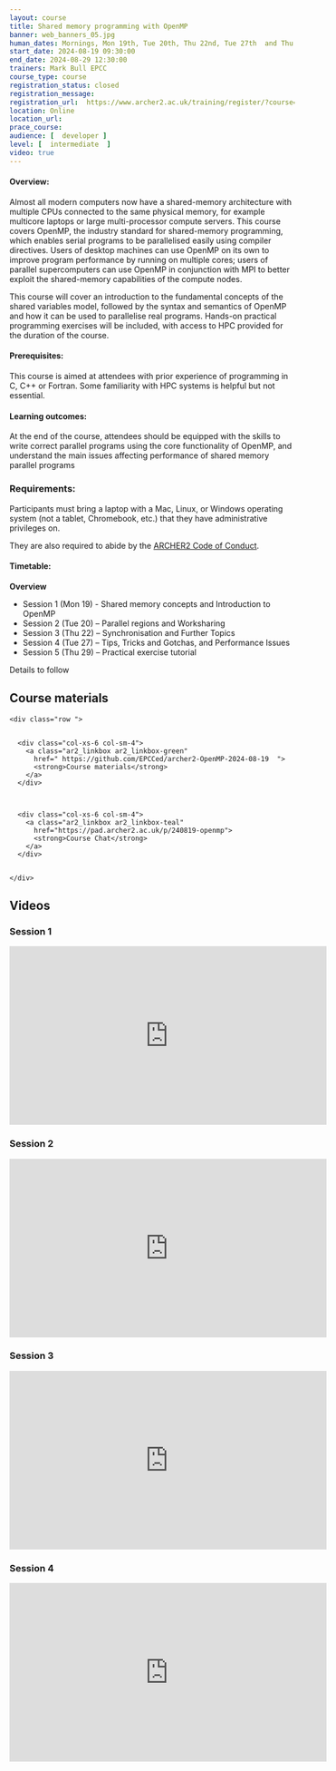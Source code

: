 ```yaml
---
layout: course
title: Shared memory programming with OpenMP
banner: web_banners_05.jpg 
human_dates: Mornings, Mon 19th, Tue 20th, Thu 22nd, Tue 27th  and Thu 29th August 2024  9.30 - 12:30
start_date: 2024-08-19 09:30:00
end_date: 2024-08-29 12:30:00
trainers: Mark Bull EPCC
course_type: course
registration_status: closed
registration_message: 
registration_url:  https://www.archer2.ac.uk/training/register/?course=240819-openmp
location: Online
location_url: 
prace_course: 
audience: [  developer ]
level: [  intermediate  ]
video: true
---
```




#### Overview:

Almost all modern computers now have a shared-memory architecture with multiple CPUs connected to the same physical memory, for example multicore laptops or large multi-processor compute servers. This course covers OpenMP, the industry standard for shared-memory programming, which enables serial programs to be parallelised easily using compiler directives. Users of desktop machines can use OpenMP on its own to improve program performance by running on multiple cores; users of parallel supercomputers can use OpenMP in conjunction with MPI to better exploit the shared-memory capabilities of the compute nodes.

This course will cover an introduction to the fundamental concepts of the shared variables model, followed by the syntax and semantics of OpenMP and how it can be used to parallelise real programs. Hands-on practical programming exercises will be included, with access to HPC provided for the duration of the course.

#### Prerequisites:

This course is aimed at attendees with prior experience of programming in C, C++ or Fortran. Some familiarity with HPC systems is helpful but not essential.

#### Learning outcomes:

At the end of the course, attendees should be equipped with the skills to write correct parallel programs using the core functionality of OpenMP, and understand the main issues affecting performance of shared memory parallel programs

### Requirements:

Participants must bring a laptop with a Mac, Linux, or Windows operating system (not a tablet, Chromebook, etc.) that they have administrative privileges on.

They are also required to abide by the [ARCHER2  Code of Conduct](../../../about/policies/code-of-conduct.html). 


#### Timetable:

**Overview**

- Session 1 (Mon 19) - Shared memory concepts and Introduction to OpenMP
- Session 2 (Tue 20) – Parallel regions and Worksharing
- Session 3 (Thu 22) – Synchronisation and Further Topics 
- Session 4 (Tue 27) – Tips, Tricks and Gotchas, and Performance Issues
- Session 5 (Thu 29) – Practical exercise tutorial 

Details to follow


<section id="service">



<h2><a name="materials">Course materials</a></h2>



    <div class="row ">	

		
      <div class="col-xs-6 col-sm-4">
        <a class="ar2_linkbox ar2_linkbox-green" 
          href=" https://github.com/EPCCed/archer2-OpenMP-2024-08-19  ">
          <strong>Course materials</strong>         
        </a>
      </div>


 
      <div class="col-xs-6 col-sm-4">
        <a class="ar2_linkbox ar2_linkbox-teal" 
          href="https://pad.archer2.ac.uk/p/240819-openmp">
          <strong>Course Chat</strong>       
        </a>
      </div>
		

 	</div>
		
		
				 


		
<h2><a name="videos">Videos</a></h2>

<h3>Session 1</h3>

<div>
	<iframe title="Video" width="560" height="315" src="https://www.youtube.com/embed/zGcR9lhwUBE" frameborder="0" allow="accelerometer; autoplay; encrypted-media; gyroscope; picture-in-picture" allowfullscreen></iframe>
</div>


<h3>Session 2</h3>

<div>
	<iframe title="Video" width="560" height="315" src="https://www.youtube.com/embed/iTh8gLFWDEM" frameborder="0" allow="accelerometer; autoplay; encrypted-media; gyroscope; picture-in-picture" allowfullscreen></iframe>
</div>


<h3>Session 3</h3>

<div>
	<iframe title="Video" width="560" height="315" src="https://www.youtube.com/embed/tYabpvRbBsA " frameborder="0" allow="accelerometer; autoplay; encrypted-media; gyroscope; picture-in-picture" allowfullscreen></iframe>
</div>



<h3>Session 4</h3>

<div>
	<iframe title="Video" width="560" height="315" src="https://www.youtube.com/embed/sVsxrwjICow" frameborder="0" allow="accelerometer; autoplay; encrypted-media; gyroscope; picture-in-picture" allowfullscreen></iframe>
</div>
<!-- 
<h3>Session 5</h3>

<div>
	<iframe title="Video" width="560" height="315" src="https://www.youtube.com/embed/xxxxxxxxxxx" frameborder="0" allow="accelerometer; autoplay; encrypted-media; gyroscope; picture-in-picture" allowfullscreen></iframe>
</div>

 -->






<h2><a name="feedback">Feedback</a></h2>


    <div class="row ">	

      <div class="col-xs-6 col-sm-4">
        <a class="ar2_linkbox ar2_linkbox-teal" 

           href="../../feedback/?course=240819-openmp" 

		>
          <strong>Feedback</strong><br/>
          Please let us know what was great about this course and anything we can improve
        </a>
      </div>
    </div>
		
	

 
</section>


